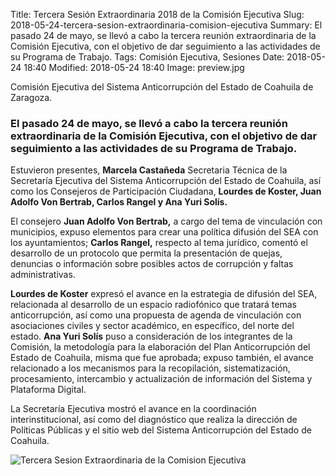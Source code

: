 Title: Tercera Sesión Extraordinaria 2018 de la Comisión Ejecutiva
Slug: 2018-05-24-tercera-sesion-extraordinaria-comision-ejecutiva
Summary: El pasado 24 de mayo, se llevó a cabo la tercera reunión extraordinaria de la Comisión Ejecutiva, con el objetivo de dar seguimiento a las actividades de su Programa de Trabajo.
Tags: Comisión Ejecutiva, Sesiones
Date: 2018-05-24 18:40
Modified: 2018-05-24 18:40
Image: preview.jpg


Comisión Ejecutiva del Sistema Anticorrupción del Estado de Coahuila de Zaragoza.

### El pasado 24 de mayo, se llevó a cabo la tercera reunión extraordinaria de la Comisión Ejecutiva, con el objetivo de dar seguimiento a las actividades de su Programa de Trabajo.

Estuvieron presentes, **Marcela Castañeda** Secretaria Técnica de la
Secretaría Ejecutiva del Sistema Anticorrupción del Estado de Coahuila,
así como los Consejeros de Participación Ciudadana, **Lourdes de
Koster, Juan Adolfo Von Bertrab, Carlos Rangel y Ana Yuri Solís.**

El consejero **Juan Adolfo Von Bertrab,** a cargo del tema de
vinculación con municipios, expuso elementos para crear una política
difusión del SEA con los ayuntamientos; **Carlos Rangel,** respecto al
tema jurídico, comentó el desarrollo de un protocolo que permita la
presentación de quejas, denuncias o información sobre posibles actos de
corrupción y faltas administrativas.

**Lourdes de Koster** expresó el avance en la estrategia de difusión
del SEA, relacionada al desarrollo de un espacio radiofónico que
tratará temas anticorrupción, así como una propuesta de agenda de
vinculación con asociaciones civiles y sector académico, en específico,
del norte del estado. **Ana Yuri Solís** puso a consideración de los
integrantes de la Comisión, la metodología para la elaboración del Plan
Anticorrupción del Estado de Coahuila, misma que fue aprobada; expuso
también, el avance relacionado a los mecanismos para la recopilación,
sistematización, procesamiento, intercambio y actualización de
información del Sistema y Plataforma Digital.

La Secretaría Ejecutiva mostró el avance en la coordinación
interinstitucional, así como del diagnóstico que realiza la dirección
de Políticas Públicas y el sitio web del Sistema Anticorrupción del
Estado de Coahuila.

<img class="img-fluid" src="foto-tercera-sesion-extraordinaria-comision-ejecutiva.jpg" alt="Tercera Sesion Extraordinaria de la Comision Ejecutiva">
